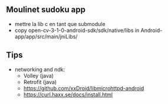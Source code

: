 ## Moulinet sudoku app

- mettre la lib c en tant que submodule
- copy open-cv-3-1-0-android-sdk/sdk/native/libs in Android-app/app/src/main/jniLibs/

## Tips
- networking and ndk:
  - Volley (java)
  - Retrofit (java)
  - https://github.com/xxDroid/libmicrohttpd-android
  - https://curl.haxx.se/docs/install.html